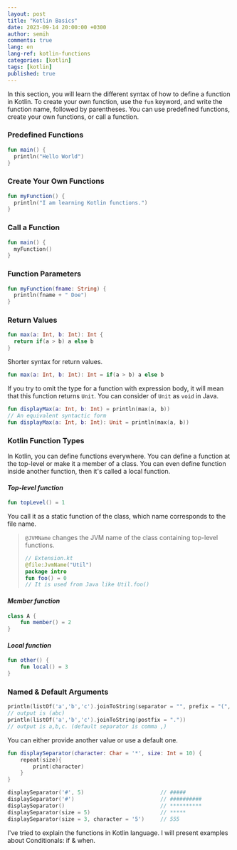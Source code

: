 ```yaml
---
layout: post
title: "Kotlin Basics"
date: 2023-09-14 20:00:00 +0300
author: semih
comments: true
lang: en
lang-ref: kotlin-functions
categories: [kotlin]
tags: [kotlin]
published: true
---
```

In this section, you will learn the different syntax of how to define a function in Kotlin. To create your own function, use the `fun` keyword, and write the function name, followed by parentheses.
You can use predefined functions, create your own functions, or call a function.

### Predefined Functions
```kotlin
fun main() {
  println("Hello World")
}
```
### Create Your Own Functions
```kotlin
fun myFunction() {
  println("I am learning Kotlin functions.")
}
```
### Call a Function
```kotlin
fun main() {
  myFunction()
}
```
### Function Parameters
```kotlin
fun myFunction(fname: String) {
  println(fname + " Doe")
}
```
### Return Values
```kotlin
fun max(a: Int, b: Int): Int {
  return if(a > b) a else b
}
```
Shorter syntax for return values.
```kotlin
fun max(a: Int, b: Int): Int = if(a > b) a else b
```
If you try to omit the type for a function with expression body, it will mean that this function returns `Unit`. You can consider of `Unit` as `void` in Java.
```kotlin
fun displayMax(a: Int, b: Int) = println(max(a, b))
// An equivalent syntactic form
fun displayMax(a: Int, b: Int): Unit = println(max(a, b))
```

### Kotlin Function Types
In Kotlin, you can define functions everywhere. You can define a function at the  top-level or make it a member of a class.
You can even define function inside another function, then it's called a local function.
#### ___Top-level function___
```kotlin
fun topLevel() = 1
```
You call it as a static function of the class, which name corresponds to the file name.
> `@JVMName` changes the JVM name of the class containing top-level functions.
> ```kotlin
> // Extension.kt
> @file:JvmName("Util")
> package intro
> fun foo() = 0
> // It is used from Java like Util.foo()
> ```

#### ___Member function___
```kotlin
class A {
    fun member() = 2
}
```
#### ___Local function___
```kotlin
fun other() {
    fun local() = 3
}
```

### Named & Default Arguments
```kotlin
println(listOf('a','b','c').joinToString(separator = "", prefix = "(", postfix = ")"))
// output is (abc)
println(listOf('a','b','c').joinToString(postfix = "."))
// output is a,b,c. (default separator is comma ,)
```

You can either provide another value or use a default one.
```kotlin
fun displaySeparator(character: Char = '*', size: Int = 10) {
    repeat(size){
        print(character)
    }
}

displaySeparator('#', 5)                        // #####
displaySeparator('#')                           // ##########
displaySeparator()                              // **********
displaySeparator(size = 5)                      // *****
displaySeparator(size = 3, character = '5')     // 555
```
I've tried to explain the functions in Kotlin language. I will present examples about Conditionals: if & when.
